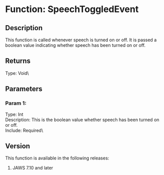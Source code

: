 # Function: SpeechToggledEvent

## Description

This function is called whenever speech is turned on or off. It is
passed a boolean value indicating whether speech has been turned on or
off.

## Returns

Type: Void\

## Parameters

### Param 1:

Type: Int\
Description: This is the boolean value whether speech has been turned on
or off.\
Include: Required\

## Version

This function is available in the following releases:

1.  JAWS 7.10 and later
